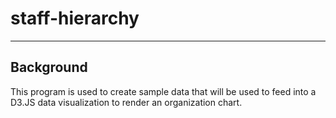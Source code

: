 # staff-hierarchy

---

## Background

This program is used to create sample data that will be used to feed into a D3.JS data visualization to render an organization chart.
